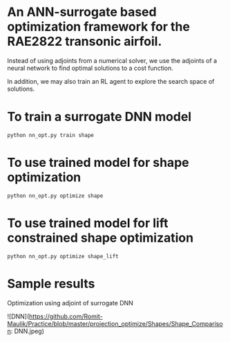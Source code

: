 # An ANN-surrogate based optimization framework for the RAE2822 transonic airfoil.
Instead of using adjoints from a numerical solver, we use the adjoints of a neural network to find optimal solutions to a cost function.

In addition, we may also train an RL agent to explore the search space of solutions. 

# To train a surrogate DNN model
```
python nn_opt.py train shape
```
# To use trained model for shape optimization
```
python nn_opt.py optimize shape
```
# To use trained model for lift constrained shape optimization
```
python nn_opt.py optimize shape_lift
```

# Sample results

Optimization using adjoint of surrogate DNN

![DNN](https://github.com/Romit-Maulik/Practice/blob/master/projection_optimize/Shapes/Shape_Comparison: DNN.jpeg)